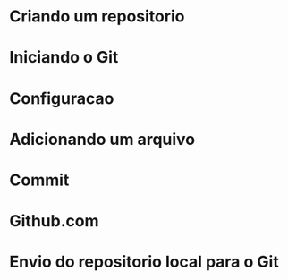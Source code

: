 # Criando um repositorio
# Iniciando o Git
# Configuracao 
# Adicionando um arquivo 
# Commit
# Github.com  
# Envio do repositorio local para o Git
